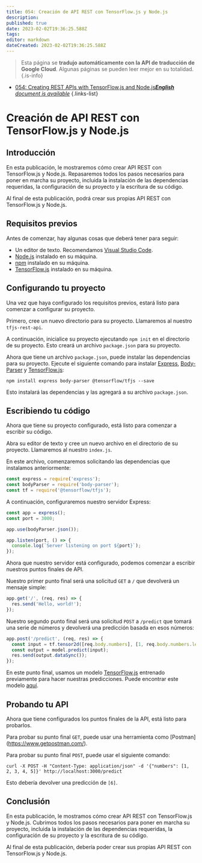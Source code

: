 ```yaml
---
title: 054: Creación de API REST con TensorFlow.js y Node.js
description: 
published: true
date: 2023-02-02T19:36:25.588Z
tags: 
editor: markdown
dateCreated: 2023-02-02T19:36:25.588Z
---
```


> Esta página se **tradujo automáticamente con la API de traducción de Google Cloud**.
Algunas páginas se pueden leer mejor en su totalidad.{.is-info}



- [054: Creating REST APIs with TensorFlow.js and Node.js***English** document is available*](/en/Knowledge-base/TensorFlow-js/Learning/054-creating-rest-apis-with-tensorflow-js-and-node-js)
{.links-list}


# Creación de API REST con TensorFlow.js y Node.js

## Introducción

En esta publicación, le mostraremos cómo crear API REST con TensorFlow.js y Node.js. Repasaremos todos los pasos necesarios para poner en marcha su proyecto, incluida la instalación de las dependencias requeridas, la configuración de su proyecto y la escritura de su código.

Al final de esta publicación, podrá crear sus propias API REST con TensorFlow.js y Node.js.

## Requisitos previos

Antes de comenzar, hay algunas cosas que deberá tener para seguir:

- Un editor de texto. Recomendamos [Visual Studio Code](https://code.visualstudio.com/).
- [Node.js](https://nodejs.org/en/) instalado en su máquina.
- [npm](https://www.npmjs.com/) instalado en su máquina.
- [TensorFlow.js](https://js.tensorflow.org/) instalado en su máquina.

## Configurando tu proyecto

Una vez que haya configurado los requisitos previos, estará listo para comenzar a configurar su proyecto.

Primero, cree un nuevo directorio para su proyecto. Llamaremos al nuestro `tfjs-rest-api`.

A continuación, inicialice su proyecto ejecutando `npm init` en el directorio de su proyecto. Esto creará un archivo `package.json` para su proyecto.

Ahora que tiene un archivo `package.json`, puede instalar las dependencias para su proyecto. Ejecute el siguiente comando para instalar [Express](https://expressjs.com/), [Body-Parser](https://www.npmjs.com/package/body-parser) y [TensorFlow.js]( https://www.npmjs.com/package/@tensorflow/tfjs):

```
npm install express body-parser @tensorflow/tfjs --save
```

Esto instalará las dependencias y las agregará a su archivo `package.json`.

## Escribiendo tu código

Ahora que tiene su proyecto configurado, está listo para comenzar a escribir su código.

Abra su editor de texto y cree un nuevo archivo en el directorio de su proyecto. Llamaremos al nuestro `index.js`.

En este archivo, comenzaremos solicitando las dependencias que instalamos anteriormente:

```javascript
const express = require('express');
const bodyParser = require('body-parser');
const tf = require('@tensorflow/tfjs');
```

A continuación, configuraremos nuestro servidor Express:

```javascript
const app = express();
const port = 3000;

app.use(bodyParser.json());

app.listen(port, () => {
  console.log(`Server listening on port ${port}`);
});
```

Ahora que nuestro servidor está configurado, podemos comenzar a escribir nuestros puntos finales de API.

Nuestro primer punto final será una solicitud `GET` a `/` que devolverá un mensaje simple:

```javascript
app.get('/', (req, res) => {
  res.send('Hello, world!');
});
```

Nuestro segundo punto final será una solicitud `POST` a `/predict` que tomará una serie de números y devolverá una predicción basada en esos números:

```javascript
app.post('/predict', (req, res) => {
  const input = tf.tensor2d([req.body.numbers], [1, req.body.numbers.length]);
  const output = model.predict(input);
  res.send(output.dataSync());
});
```

En este punto final, usamos un modelo [TensorFlow.js](https://js.tensorflow.org/) entrenado previamente para hacer nuestras predicciones. Puede encontrar este modelo [aquí](https://storage.googleapis.com/tfjs-models/tfjs/mnist_model/model.json).

## Probando tu API

Ahora que tiene configurados los puntos finales de la API, está listo para probarlos.

Para probar su punto final `GET`, puede usar una herramienta como [Postman] (https://www.getpostman.com/).

Para probar su punto final `POST`, puede usar el siguiente comando:

```
curl -X POST -H "Content-Type: application/json" -d '{"numbers": [1, 2, 3, 4, 5]}' http://localhost:3000/predict
```

Esto debería devolver una predicción de `[6]`.

## Conclusión

En esta publicación, le mostramos cómo crear API REST con TensorFlow.js y Node.js. Cubrimos todos los pasos necesarios para poner en marcha su proyecto, incluida la instalación de las dependencias requeridas, la configuración de su proyecto y la escritura de su código.

Al final de esta publicación, debería poder crear sus propias API REST con TensorFlow.js y Node.js.